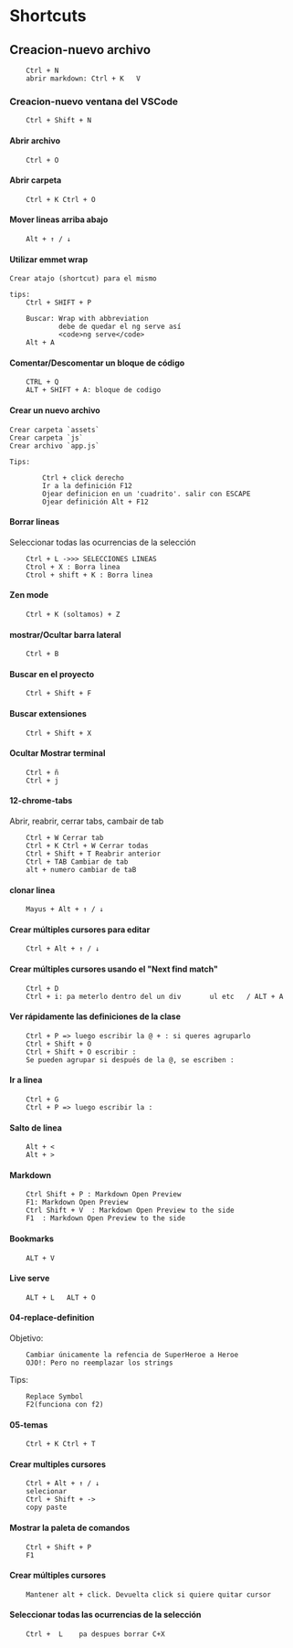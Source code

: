 # Shortcuts

## Creacion-nuevo archivo

        Ctrl + N
        abrir markdown: Ctrl + K   V

### Creacion-nuevo ventana del VSCode

        Ctrl + Shift + N

#### Abrir archivo

        Ctrl + O

#### Abrir carpeta

        Ctrl + K Ctrl + O

#### Mover lineas arriba abajo

        Alt + ↑ / ↓

#### Utilizar emmet wrap

    Crear atajo (shortcut) para el mismo
    
    tips:
        Ctrl + SHIFT + P

        Buscar: Wrap with abbreviation
                debe de quedar el ng serve así
                <code>ng serve</code>
        Alt + A

#### Comentar/Descomentar un bloque de código

        CTRL + Q
        ALT + SHIFT + A: bloque de codigo

#### Crear un nuevo archivo

    Crear carpeta `assets`
    Crear carpeta `js`
    Crear archivo `app.js`

    Tips:

            Ctrl + click derecho
            Ir a la definición F12
            Ojear definicion en un 'cuadrito'. salir con ESCAPE
            Ojear definición Alt + F12

#### Borrar lineas

Seleccionar todas las ocurrencias de la selección

        Ctrl + L ->>> SELECCIONES LINEAS
        Ctrol + X : Borra linea
        Ctrol + shift + K : Borra linea

#### Zen mode

        Ctrl + K (soltamos) + Z

#### mostrar/Ocultar barra lateral

        Ctrl + B

#### Buscar en el proyecto

        Ctrl + Shift + F

#### Buscar extensiones

        Ctrl + Shift + X

#### Ocultar Mostrar terminal

        Ctrl + ñ
        Ctrl + j

#### 12-chrome-tabs

Abrir, reabrir, cerrar tabs, cambair de tab

        Ctrl + W Cerrar tab
        Ctrl + K Ctrl + W Cerrar todas
        Ctrl + Shift + T Reabrir anterior
        Ctrl + TAB Cambiar de tab
        alt + numero cambiar de taB

#### clonar linea

        Mayus + Alt + ↑ / ↓

#### Crear múltiples cursores para editar

        Ctrl + Alt + ↑ / ↓
  
#### Crear múltiples cursores usando el "Next find match"

        Ctrl + D
        Ctrl + i: pa meterlo dentro del un div       ul etc   / ALT + A

#### Ver rápidamente las definiciones de la clase

        Ctrl + P => luego escribir la @ + : si queres agruparlo
        Ctrl + Shift + O
        Ctrl + Shift + O escribir :
        Se pueden agrupar si después de la @, se escriben :

#### Ir a linea

        Ctrl + G
        Ctrl + P => luego escribir la :

#### Salto de linea

        Alt + <
        Alt + >

#### Markdown

        Ctrl Shift + P : Markdown Open Preview
        F1: Markdown Open Preview
        Ctrl Shift + V  : Markdown Open Preview to the side
        F1  : Markdown Open Preview to the side

#### Bookmarks

        ALT + V

#### Live serve

        ALT + L   ALT + O

#### 04-replace-definition

Objetivo:

        Cambiar únicamente la refencia de SuperHeroe a Heroe
        OJO!: Pero no reemplazar los strings

Tips:

        Replace Symbol
        F2(funciona con f2)

#### 05-temas

        Ctrl + K Ctrl + T

#### Crear multiples cursores

        Ctrl + Alt + ↑ / ↓
        selecionar
        Ctrl + Shift + ->
        copy paste

#### Mostrar la paleta de comandos

        Ctrl + Shift + P
        F1

#### Crear múltiples cursores

        Mantener alt + click. Devuelta click si quiere quitar cursor

#### Seleccionar todas las ocurrencias de la selección

        Ctrl +  L    pa despues borrar C+X
